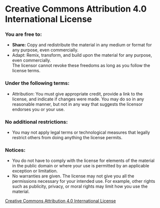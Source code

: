 <h1>Creative Commons Attribution 4.0 International License</h1>

<h3>You are free to:</h3>
<ul>
  <li><b>Share:</b> Copy and redistribute the material in any medium or format for any purpose, even commercially.</li>
  <li>Adapt: Remix, transform, and build upon the material for any purpose, even commercially.</li>
  The licensor cannot revoke these freedoms as long as you follow the license terms. 
</ul>

<h3>Under the following terms:</h3>
<ul>
  <li>Attribution: You must give appropriate credit, provide a link to the license, and indicate if changes were made. You may do so in any reasonable       manner, but not in any way that suggests the licensor endorses you or your use.</li>
</ul>

<h3>No additional restrictions:</h3>
<ul>
  <li>You may not apply legal terms or technological measures that legally restrict others from doing anything the license permits.</li>
</ul>

<h3>Notices:</h3>
<ul>
  <li>You do not have to comply with the license for elements of the material in the public domain or where your use is permitted by an applicable exception or limitation.</li>
  <li>No warranties are given. The license may not give you all the permissions necessary for your intended use. For example, other rights such as publicity, privacy, or moral rights may limit how you use the material.</li>
</ul>

<a href="http://creativecommons.org/licenses/by/4.0/">Creative Commons Attribution 4.0 International License</a>

